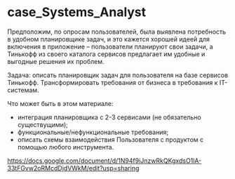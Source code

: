 # case_Systems_Analyst

Предположим, по опросам пользователей, была выявлена потребность в удобном планировщике задач,
и это кажется хорошей идеей для включения в приложение – пользователи планируют свои задачи, 
а Тинькофф из своего каталога сервисов предлагает им удобные и выгодные решения их проблем.

Задача: описать планировщик задач для пользователя на базе сервисов Тинькофф.
Трансформировать требования от бизнеса в требования к IT-системам.

Что может быть в этом материале:
- интеграция планировщика с 2-3 сервисами (не обязательно существущими);
- функциональные/нефункциональные требования;
- описать схемы взаимодействия Пользователя  с продуктом с помощью любого инструмента.

https://docs.google.com/document/d/1N94f9iJnzwRkQKgxdsO1lA-33tFGvw2oRMcdDjdVWkM/edit?usp=sharing

